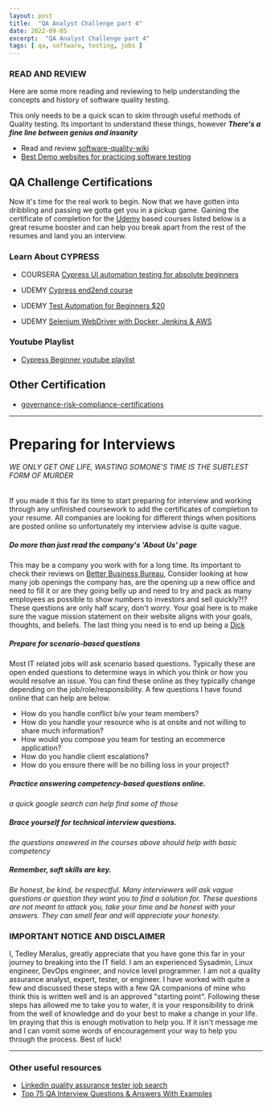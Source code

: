 ```yaml
---
layout: post
title:  "QA Analyst Challenge part 4" 
date: 2022-09-05
excerpt:  "QA Analyst Challenge part 4"  
tags: [ qa, software, testing, jobs ]
--- 
```


### READ AND REVIEW 
Here are some more reading and reviewing to help understanding the concepts and history of software quality testing. 

This only needs to be a quick scan to skim through useful methods of Quality testing. Its important to understand these things, however ***There's a fine line between genius and insanity***

* Read and review [software-quality-wiki](https://github.com/ligurio/software-quality-wiki/wiki)
* [Best Demo websites for practicing software testing](https://abstracta.us/blog/software-testing/best-demo-websites-for-practicing-different-types-of-software-tests/)

 

## QA Challenge Certifications
Now it's time for the real work to begin. Now that we have gotten into dribbling and passing we gotta get you in a pickup game. Gaining the certificate of completion for the [Udemy](https://www.udemy.com/) based courses listed below is a great resume booster and can help you break apart from the rest of the resumes and land you an interview. 


### Learn About CYPRESS 
* COURSERA [Cypress UI automation testing for absolute beginners](https://www.coursera.org/projects/cypress-ui-automation-testing-for-absolute-beginners?action=enroll)

* UDEMY [Cypress end2end course ](https://www.udemy.com/course/e2e-cypress/)

* UDEMY [Test Automation for Beginners $20 ](https://www.udemy.com/course/test-automation-for-beginners/)

* UDEMY [Selenium WebDriver with Docker, Jenkins & AWS](https://www.udemy.com/course/selenium-webdriver-with-docker/)


### Youtube Playlist
* [Cypress Beginner youtube playlist](https://www.youtube.com/watch?v=CYcdT-tOvB0&list=PLhW3qG5bs-L9LTfxZ5LEBiM1WFfvX3dJo)

## Other Certification
*  [governance-risk-compliance-certifications](https://www.indeed.com/career-advice/career-development/governance-risk-compliance-certifications)


--- 
# Preparing for Interviews 

 
###### *WE ONLY GET ONE LIFE, WASTING SOMONE'S TIME IS THE SUBTLEST FORM OF MURDER*

If you made it this far its time to start preparing for interview and working through any unfinished coursework to add the certificates of completion to your resume. All companies are looking for different things when positions are posted online so unfortunately my interview advise is quite vague. 

##### Do more than just read the company's 'About Us' page
This may be a company you work with for a long time. Its important to check their reviews on [Better Business Bureau](https://www.bbb.org/), Consider looking at how many job openings the company has, are the opening up a new office and need to fill it or are they going belly up and need to try and pack as many employees as possible to show numbers to investors and sell quickly?!? These questions are only half scary, don't worry. Your goal here is to make sure the vague mission statement on their website aligns with your goals, thoughts, and beliefs. The last thing you need is to end up being a [Dick](https://www.youtube.com/watch?v=hA063IaOHyQ)

##### Prepare for scenario-based questions
Most IT related jobs will ask scenario based questions. Typically these are open ended questions to determine ways in which you think or how you would resolve an issue. You can find these online as they typically change depending on the job/role/responsibility. A few questions I have found online that can help are below. 

* How do you handle conflict b/w your team members?
* How do you handle your resource who is at onsite and not willing to share much information?
* How would you compose you team for testing an ecommerce application?
* How do you handle client escalations?
* How do you ensure there will be no billing loss in your project?

##### Practice answering competency-based questions online. 
*a quick google search can help find some of those*
##### Brace yourself for technical interview questions. 
*the questions answered in the courses above should help with basic competency*
##### Remember, soft skills are key.
*Be honest, be kind, be respectful. Many interviewers will ask vague questions or question they want you to find a solution for. These questions are not meant to attack you, take your time and be honest with your answers. They can smell fear and will appreciate your honesty.*


### IMPORTANT NOTICE AND DISCLAIMER 
I, Tedley Meralus, greatly appreciate that you have gone this far in your journey to breaking into the IT field. I am an experienced Sysadmin, Linux engineer, DevOps engineer, and novice level programmer. I am not a quality assurance analyst, expert, tester, or engineer. I have worked with quite a few and discussed these steps with a few QA companions of mine who think this is written well and is an approved "starting point". Following these steps has allowed me to take you to water, it is your responsibility to drink from the well of knowledge and do your best to make a change in your life. Im praying that this is enough motivation to help you. If it isn't message me and I can vomit some words of encouragement your way to help you through the process. Best of luck!

---
### Other useful resources 

* [Linkedin quality assurance tester job search](https://www.linkedin.com/jobs/search/?currentJobId=3283904424&keywords=quality%20assurance%20tester%20)
* [Top 75 QA Interview Questions & Answers With Examples](https://www.parasoft.com/blog/top-75-qa-interview-questions-answers-with-examples/)